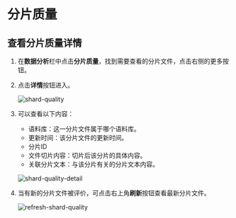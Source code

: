 # 分片质量

## 查看分片质量详情

1. 在**数据分析**栏中点击**分片质量**，找到需要查看的分片文件，点击右侧的更多按钮。

2. 点击**详情**按钮进入。

    ![shard-quality](shard-quality.png)

3. 可以查看以下内容：
    - 语料库：这一分片文件属于哪个语料库。
    - 更新时间：该分片文件的更新时间。
    - 分片ID
    - 文件切片内容：切片后该分片的具体内容。
    - 关联分片文本：与该分片有关的分片文本内容。

    ![shard-quality-detail](shard-quality-detail.png)

4. 当有新的分片文件被评价，可点击右上角**刷新**按钮查看最新分片文件。

    ![refresh-shard-quality](refresh-shard-quality.png)
